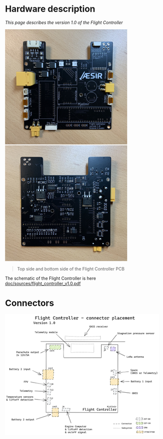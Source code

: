 # Hardware description

*This page describes the version 1.0 of the Flight Controller*

<img src="img/flight_controller_pcb_1.jpg" width="400">
<img src="img/flight_controller_pcb_2.jpg" width="400">

>Top side and bottom side of the Flight Controller PCB

The schematic of the Flight Controller is here [doc/sources/flight_controller_v1.0.pdf](sources/flight_controller_v1.0.pdf)

# Connectors

![connector_placement](diagrams/connector_placement.png)

